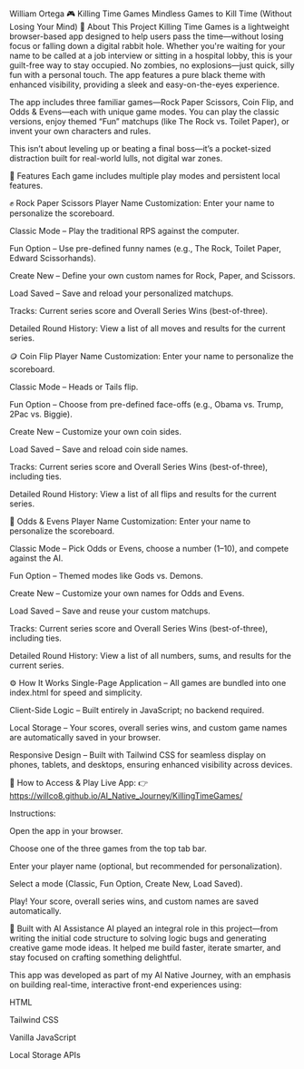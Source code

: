 William Ortega
🎮 Killing Time Games
Mindless Games to Kill Time (Without Losing Your Mind)
🧠 About This Project
Killing Time Games is a lightweight browser-based app designed to help users pass the time—without losing focus or falling down a digital rabbit hole. Whether you're waiting for your name to be called at a job interview or sitting in a hospital lobby, this is your guilt-free way to stay occupied. No zombies, no explosions—just quick, silly fun with a personal touch. The app features a pure black theme with enhanced visibility, providing a sleek and easy-on-the-eyes experience.

The app includes three familiar games—Rock Paper Scissors, Coin Flip, and Odds & Evens—each with unique game modes. You can play the classic versions, enjoy themed “Fun” matchups (like The Rock vs. Toilet Paper), or invent your own characters and rules.

This isn’t about leveling up or beating a final boss—it’s a pocket-sized distraction built for real-world lulls, not digital war zones.

🎯 Features
Each game includes multiple play modes and persistent local features.

✊ Rock Paper Scissors
Player Name Customization: Enter your name to personalize the scoreboard.

Classic Mode – Play the traditional RPS against the computer.

Fun Option – Use pre-defined funny names (e.g., The Rock, Toilet Paper, Edward Scissorhands).

Create New – Define your own custom names for Rock, Paper, and Scissors.

Load Saved – Save and reload your personalized matchups.

Tracks: Current series score and Overall Series Wins (best-of-three).

Detailed Round History: View a list of all moves and results for the current series.

🪙 Coin Flip
Player Name Customization: Enter your name to personalize the scoreboard.

Classic Mode – Heads or Tails flip.

Fun Option – Choose from pre-defined face-offs (e.g., Obama vs. Trump, 2Pac vs. Biggie).

Create New – Customize your own coin sides.

Load Saved – Save and reload coin side names.

Tracks: Current series score and Overall Series Wins (best-of-three), including ties.

Detailed Round History: View a list of all flips and results for the current series.

🔢 Odds & Evens
Player Name Customization: Enter your name to personalize the scoreboard.

Classic Mode – Pick Odds or Evens, choose a number (1–10), and compete against the AI.

Fun Option – Themed modes like Gods vs. Demons.

Create New – Customize your own names for Odds and Evens.

Load Saved – Save and reuse your custom matchups.

Tracks: Current series score and Overall Series Wins (best-of-three), including ties.

Detailed Round History: View a list of all numbers, sums, and results for the current series.

⚙️ How It Works
Single-Page Application – All games are bundled into one index.html for speed and simplicity.

Client-Side Logic – Built entirely in JavaScript; no backend required.

Local Storage – Your scores, overall series wins, and custom game names are automatically saved in your browser.

Responsive Design – Built with Tailwind CSS for seamless display on phones, tablets, and desktops, ensuring enhanced visibility across devices.

🚀 How to Access & Play
Live App: 👉 https://willco8.github.io/AI_Native_Journey/KillingTimeGames/

Instructions:

Open the app in your browser.

Choose one of the three games from the top tab bar.

Enter your player name (optional, but recommended for personalization).

Select a mode (Classic, Fun Option, Create New, Load Saved).

Play! Your score, overall series wins, and custom names are saved automatically.

🤖 Built with AI Assistance
AI played an integral role in this project—from writing the initial code structure to solving logic bugs and generating creative game mode ideas. It helped me build faster, iterate smarter, and stay focused on crafting something delightful.

This app was developed as part of my AI Native Journey, with an emphasis on building real-time, interactive front-end experiences using:

HTML

Tailwind CSS

Vanilla JavaScript

Local Storage APIs
